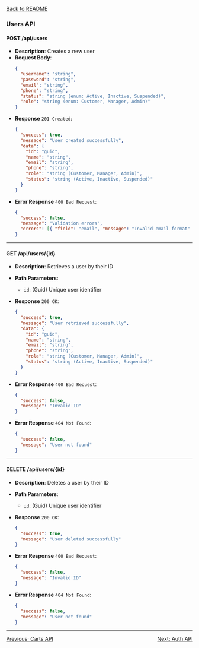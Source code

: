 [Back to README](../README.md)

### Users API

#### POST /api/users

- **Description**: Creates a new user
- **Request Body**:
  ```json
  {
    "username": "string",
    "password": "string",
    "email": "string",
    "phone": "string",
    "status": "string (enum: Active, Inactive, Suspended)",
    "role": "string (enum: Customer, Manager, Admin)"
  }
  ```
- **Response** `201 Created`:
  ```json
  {
    "success": true,
    "message": "User created successfully",
    "data": {
      "id": "guid",
      "name": "string",
      "email": "string",
      "phone": "string",
      "role": "string (Customer, Manager, Admin)",
      "status": "string (Active, Inactive, Suspended)"
    }
  }
  ```
- **Error Response** `400 Bad Request`:
  ```json
  {
    "success": false,
    "message": "Validation errors",
    "errors": [{ "field": "email", "message": "Invalid email format" }]
  }
  ```

---

#### GET /api/users/{id}

- **Description**: Retrieves a user by their ID
- **Path Parameters**:
  - `id`: (Guid) Unique user identifier
- **Response** `200 OK`:
  ```json
  {
    "success": true,
    "message": "User retrieved successfully",
    "data": {
      "id": "guid",
      "name": "string",
      "email": "string",
      "phone": "string",
      "role": "string (Customer, Manager, Admin)",
      "status": "string (Active, Inactive, Suspended)"
    }
  }
  ```
- **Error Response** `400 Bad Request`:

  ```json
  {
    "success": false,
    "message": "Invalid ID"
  }
  ```

- **Error Response** `404 Not Found`:
  ```json
  {
    "success": false,
    "message": "User not found"
  }
  ```

---

#### DELETE /api/users/{id}

- **Description**: Deletes a user by their ID
- **Path Parameters**:
  - `id`: (Guid) Unique user identifier
- **Response** `200 OK`:
  ```json
  {
    "success": true,
    "message": "User deleted successfully"
  }
  ```
- **Error Response** `400 Bad Request`:

  ```json
  {
    "success": false,
    "message": "Invalid ID"
  }
  ```

- **Error Response** `404 Not Found`:
  ```json
  {
    "success": false,
    "message": "User not found"
  }
  ```

---

<div style="display: flex; justify-content: space-between;">
  <a href="./carts-api.md">Previous: Carts API</a>
  <a href="./auth-api.md">Next: Auth API</a>
</div>

